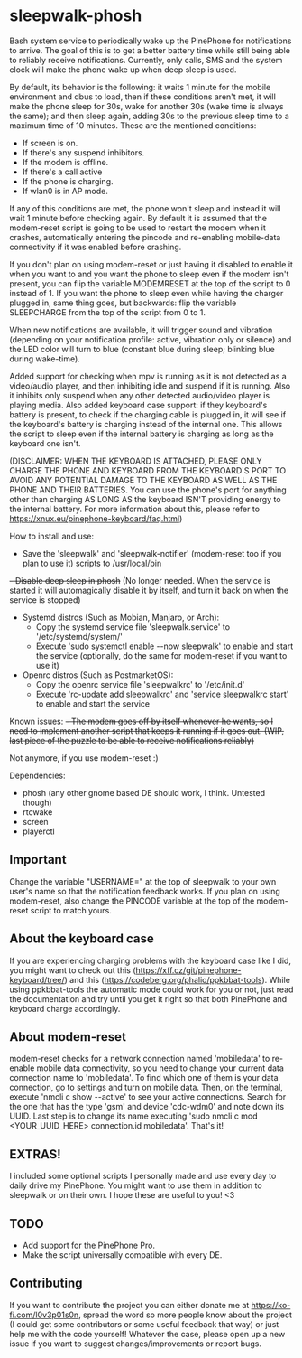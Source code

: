 # sleepwalk-phosh
Bash system service to periodically wake up the PinePhone for notifications to arrive. The goal of this is to get a better battery time while still being able to reliably receive notifications. Currently, only calls, SMS and the system clock will make the phone wake up when deep sleep is used.

By default, its behavior is the following: it waits 1 minute for the mobile environment and dbus to load, then if these conditions aren't met, it will make the phone sleep for 30s, wake for another 30s (wake time is always the same); and then sleep again, adding 30s to the previous sleep time to a maximum time of 10 minutes. These are the mentioned conditions:

- If screen is on.
- If there's any suspend inhibitors.
- If the modem is offline.
- If there's a call active
- If the phone is charging.
- If wlan0 is in AP mode.

If any of this conditions are met, the phone won't sleep and instead it will wait 1 minute before checking again. By default it is assumed that the modem-reset script is going to be used to restart the modem when it crashes, automatically entering the pincode and re-enabling mobile-data connectivity if it was enabled before crashing.

If you don't plan on using modem-reset or just having it disabled to enable it when you want to and you want the phone to sleep even if the modem isn't present, you can flip the variable MODEMRESET at the top of the script to 0 instead of 1. If you want the phone to sleep even while having the charger plugged in, same thing goes, but backwards: flip the variable SLEEPCHARGE from the top of the script from 0 to 1.

When new notifications are available, it will trigger sound and vibration (depending on your notification profile: active, vibration only or silence) and the LED color will turn to blue (constant blue during sleep; blinking blue during wake-time).

Added support for checking when mpv is running as it is not detected as a video/audio player, and then inhibiting idle and suspend if it is running. Also it inhibits only suspend when any other detected audio/video player is playing media. Also added keyboard case support: if they keyboard's battery is present, to check if the charging cable is plugged in, it will see if the keyboard's battery is charging instead of the internal one. This allows the script to sleep even if the internal battery is charging as long as the keyboard one isn't.

(DISCLAIMER: WHEN THE KEYBOARD IS ATTACHED, PLEASE ONLY CHARGE THE PHONE AND KEYBOARD FROM THE KEYBOARD'S PORT TO AVOID ANY POTENTIAL DAMAGE TO THE KEYBOARD AS WELL AS THE PHONE AND THEIR BATTERIES. You can use the phone's port for anything other than charging AS LONG AS the keyboard ISN'T providing energy to the internal battery. For more information about this, please refer to https://xnux.eu/pinephone-keyboard/faq.html)

How to install and use:
- Save the 'sleepwalk' and 'sleepwalk-notifier' (modem-reset too if you plan to use it) scripts to /usr/local/bin

~~- Disable deep sleep in phosh~~
(No longer needed. When the service is started it will automagically disable it by itself, and turn it back on when the service is stopped)
- Systemd distros (Such as Mobian, Manjaro, or Arch): 
    - Copy the systemd service file 'sleepwalk.service' to '/etc/systemd/system/'
    - Execute 'sudo systemctl enable --now sleepwalk' to enable and start the service (optionally, do the same for modem-reset if you want to use it)
- Openrc distros (Such as PostmarketOS):
    - Copy the openrc service file 'sleepwalkrc' to '/etc/init.d'
    - Execute 'rc-update add sleepwalkrc' and 'service sleepwalkrc start' to enable and start the service

Known issues:
~~- The modem goes off by itself whenever he wants, so I need to implement another script that keeps it running if it goes out. (WIP, last piece of the puzzle to be able to receive notifications reliably)~~

Not anymore, if you use modem-reset :)

Dependencies:
- phosh (any other gnome based DE should work, I think. Untested though)
- rtcwake
- screen
- playerctl

## Important

Change the variable "USERNAME=" at the top of sleepwalk to your own user's name so that the notification feedback works.
If you plan on using modem-reset, also change the PINCODE variable at the top of the modem-reset script to match yours.


## About the keyboard case

If you are experiencing charging problems with the keyboard case like I did, you might want to check out this (https://xff.cz/git/pinephone-keyboard/tree/) and this (https://codeberg.org/phalio/ppkbbat-tools). While using ppkbbat-tools the automatic mode could work for you or not, just read the documentation and try until you get it right so that both PinePhone and keyboard charge accordingly.


## About modem-reset

modem-reset checks for a network connection named 'mobiledata' to re-enable mobile data connectivity, so you need to change your current data connection name to 'mobiledata'. To find which one of them is your data connection, go to settings and turn on mobile data. Then, on the terminal, execute 'nmcli c show --active' to see your active connections. Search for the one that has the type 'gsm' and device 'cdc-wdm0' and note down its UUID. Last step is to change its name executing 'sudo nmcli c mod <YOUR_UUID_HERE> connection.id mobiledata'. That's it!


## EXTRAS!

I included some optional scripts I personally made and use every day to daily drive my PinePhone. You might want to use them in addition to sleepwalk or on their own. I hope these are useful to you! <3


## TODO

- Add support for the PinePhone Pro.
- Make the script universally compatible with every DE.


## Contributing

If you want to contribute the project you can either donate me at https://ko-fi.com/l0v3p01s0n, spread the word so more people know about the project (I could get some contributors or some useful feedback that way) or just help me with the code yourself! Whatever the case, please open up a new issue if you want to suggest changes/improvements or report bugs.
